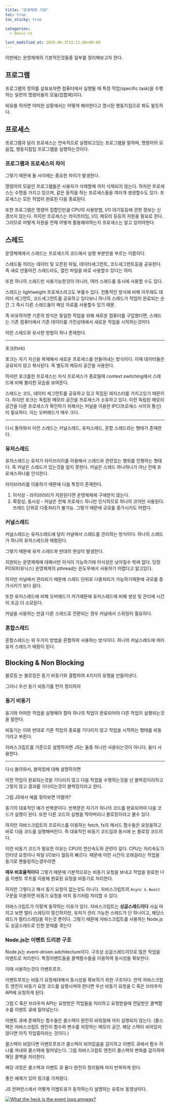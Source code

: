 ```yaml
---
title: "운영체제 기본"
toc: true
toc_sticky: true

categories:
  - basic-cs

last_modified_at: 2020-06-3T13:11:00+00:00
---
```


이번에는 운영체제의 기본적인것들중 일부를
정리해보고자 한다.

## 프로그램

프로그램의 정의를 살표보자면 컴퓨터에서 실행될 때 특정 작업(specific task)을 수행하는 일련의 명령어들의 모음(집합체)이다.

비유를 하자면 어떠한 상황에서는 어떻게 해야한다고 명시된 행동지침으로 봐도 될듯하다.

## 프로세스

프로그램과 달리 프로세스는 연속적으로 실행되고있는 프로그램을 말하며, 명령어의 모음집, 행동지침임 프로그램을 실행하는것이다.

### 프로그램과 프로세스의 차이

그렇기 때문에 둘 사이에는 중요한 차이가 발생한다.

명령어의 모음인 프로그램들은 사용자가 삭제할때 까지 삭제되지 않는다.
하지만 프로세스는 수명을 가지고 있으며, 같은 동작을 하는 프로세스들을
여러개 생생할수도 있다. 프로세스는 모든 작업이 완료된 다음 종료된다.

또한 프로그램은 명령어 집합인만큼 CPU의 사용방법, I/O 대기등등에 관한
정보는 신경쓰지 않는다.
하지만 프로세스는 라이프타임, I/O, 메모리 등등의 자원을 필요로 한다.
그러므로 어떻게 자원을 언제 어떻게 활용해야하는지 프로세스는 알고 있어야한다.

## 스레드

운영체제에서 스레드는 프로세스의 코드에서 실행 부분만을 부르는 이름이다.

스레드들 끼리는 데이터 및 오픈된 파일, 데이터세그먼트, 코드세그먼트등을 공유한다.
즉 새로 만들어진 스레드라도, 열린 파일을 바로 사용할수 있다는 의미.

또한 하나의 스레드만 사용가능한것이 아니라, 여러 스레드를 동시에 사용할 수도 있다.

스레드는 lightweight 프로세스라고도 부를수 있다. 전통적인 방식에 비해
아무래도 데이터 세그먼트, 코드세그먼트를 공유하고 있다보니 하나의 스레드가
작업이 완료되는 순간 그 즉시 다른 스레드들이 해당 자료를 사용할수 있기 때문.

즉 비유하자면 기존의 방식은 동일한 작업을 위해 새로운 컴퓨터를 구입했다면,
스레드는 기존 컴퓨터에서 기존 데이터를 가진상태에서 새로운 작업을 시작하는것이다

이런 스레드와 유사한 방법이 하나 존재한다.

---

포크(fork)

포크는 자기 자신을 복제해서 새로운 프로세스를 만들어내는 방식이다.
이때 데이터들은 공유되지 않고 복사된다. 즉 별도의 메모리 공간을 사용한다.

하지만 포크를한 프로세스는 자식 프로세스가 종료될때 context switching에서
스레드에 비해 불리한 모습을 보여준다.

스레드는 코드, 데이터 세그먼트를 공유하고 있고 독립된 레지스터를 가지고있기 때문이다.
하지만 포크는 독립된 메모리 공간을 프로세스가 소유하고 있다.
이런 독립된 메모리 공간을 다른 프로세스가 확인하기 위해서는 커널을 이용한 IPC(프로세스 사이의 통신)이 필요하다. 이는 오버헤드가 매우 크다.

---

다시 돌아와서 이런 스레드는 커널스레드, 유저스레드, 혼합 스레드라는 형태가
존재한다.

### 유저스레드

유저스레드는 유저가 라이브러리를 이용해서 스레드와 관련있는 행위를 진행하는 형태다.
즉 커널은 스레드가 있는것을 알지 못한다. 커널은 스레드 하나하나가 아닌
전체 프로세스하나를 인식한다.

라이브러리를 이용하기 때문에 다음 특징이 존재한다.

1. 이식성 - 라이브러리가 지원된다면 운영체제에 구애받지 않는다.
2. 확장성, 동시성 - 커널은 전체 프로세스 하나만 인식하므로 하나의 코어만 사용된다. 쓰레드 단위로 다중처리가 불가능. 그렇기 때문에 규모를 증가시키도
   어렵다.

### 커널스레드

커널스레드는 유저스레드에 달리 커널에서 스레드를 관리하는 방식이다.
하나의 스레드가 하나의 유저스레드와 매핑된다.

그렇기 때문에 유저 스레드와 반대의 현상이 발생한다.

지원되는 운영체제에 대해서만 이식이 가능하기에 이식성은 낮아질수 밖에 없다.
당장 POSIX(유닉스) 운영체제의 pthread는 윈도우에서 사용하기 어렵다고 알고있다.

하지만 커널에서 관리되기 때문에 스레드 단위로 다중처리가 가능하기때문에
규모를 증가시키기 보다 쉽다.

또한 유저스레드에 비해 오버헤드가 커기때문에 유저스레드에 비해 생성 및 관리에
시간이 조금 더 소모된다.

커널을 사용하는 만큼 다른 스레드로 전환되는 경우 커널에서 스위칭이 필요하다.

### 혼합스레드

혼합스레드는 위 두가지 방법을 혼합하여 사용하는 방식이다.
하나의 커널스레드에 여러 유저 스레드가 매핑이 된다.

## Blocking & Non Blocking

블로킹 논 블로킹은 동기 비동기와 결합하여 4가지의 유형을 만들어낸다.

그러니 우선 동기 비동기를 먼저 정리하자

### 동기 비동기

동기와 어떠한 작업을 실행해야 할따 하나의 작업이 완료되어야
다른 작업이 실행되는것을 말한다.

비동기는 이와 반대로 기존 작업의 종료를 기다리지 않고 작업을 시작하는 형태를
비동기라고 부른다.

자바스크립트를 기준으로 설명하자면
JS는 둘중 하나만 사용되는것이 아니다. 둘다 사용한다.

---

다시 돌아와서, 블럭킹에 대해 설명하자면

이전 작업이 완료되는것을 기다리지 않고 다음 작업을 수행하는것을 넌 블럭킹이라하고
그렇지 않고 결과를 기다리는것이 블럭킹이라고 한다.

그럼 JS에서 예를 찾아보면 어떨까?

동기의 대표적인 예가 반복문이다.
반복문은 자기가 하나의 코드를 완료되어야 다음 코드가 실행이 된다.
또한 다른 코드의 실행을 막아버리니 블로킹이라고 볼수 있다.

하지만 자바스크립트의 프로미스를 이용하는 fetch, fs의 메서드 함수들은
요청을하고 바로 다음 코드를 실행해버린다.
즉 대표적인 비동기 코드임과 동시에 논 블로킹 코드이다.

이런 비동기 코드가 필요한 이유는 CPU의 연산속도와 관련이 깊다.
CPU는 처리속도가 인터넷 요청이나 파일 I/O보다 월등히 빠르다.
때문에 이런 시간이 오래걸리는 작업을 동기로 핸들링하는경우라면

**매우 비효율적이다** 그렇기 때문에 기본적으로는 비동기 요청을 보내고
작업을 완료한 다음 이벤트 루프를 이용해 완료된 요청을 비동기로 처리한다.

하지만 그렇다고 해서 동기 요청이 없는것도 아니다.
자바스크립트의 `Async & Await` 구문을 이용하면 비동기 요청을
마치 동기처럼 처리할 수 있다.

자바스크립트가 이렇게 동작하는 이유가 있다.
자바스크립트는 **싱글스레드이다**
사실 따지고 보면 멀티 스레딩이 맞긴하지만,
유저가 관리 가능한 스레드가 단 하나이고, 해당스레드가 멀티스레딩을 하는것 뿐이다.
그렇기 때문에 자바스크립트를 사용하는 Node.js도 싱글스레드로 인한 문제를 겪는다

### Node.js는 이벤트 드리븐 구조

Node.js는 event-driven adchitecture이다.
구조상 싱글스레드이므로 많은 작업을 이벤트로 처리한다.
특정이벤트들을 콜백함수들을 이용하여 동시성을 확보한다.

이때 사용하는것이 이벤트루프.

이벤트루프는 비동기 요청에대해서 동시성을 확보하기 위한 구조이다.
만약 자바스크립트 엔진이 비동기 요청 코드를 실행시켜야 한다면
우선 비동기 요청을 C 혹은 브라우저 API에 요청하게 된다.

그럼 C 혹은 브라우저 API는 요청받은 작업들을 처리하고 요청받을때 전달받은
콜백함수를 이벤트 큐에 밀어넣는다.

이벤트 큐에 존재하는 함수들은 콜스택이 완전히 비워질때 까지 실행되지 않는다.
(콜스택은 자바스크립트 엔진이 함수와 변수를 저장하는 메모리 공간. 해당 스택이
비어있지 않다면 아직 작업중이라는 것이다.)

콜스택이 비었다면 이벤트루프가 콜스택이 비어있음을 감지하고 이벤트 큐에서
함수 하나를 꺼내와 콜스택에 밀어넣는다. 그럼 자바스크립트 엔진이
콜스택의 변화를 감지하여 해당 콜백을 처리한다.

해당 과정은 콜스택과 이벤트 큐 둘다 완전히 정리될때 까지 반복하게 된다.

좋은 예제가 있어 링크를 가져왔다.

JS 컨퍼런스에서 어떻게 이벥트큐가 동작하는지 설명하는 유튜브 동영상이다.

[![What the heck is the event loop anyway?](http://img.youtube.com/vi/8aGhZQkoFbQ/0.jpg)](https://youtu.be/8aGhZQkoFbQ?t=0s)
